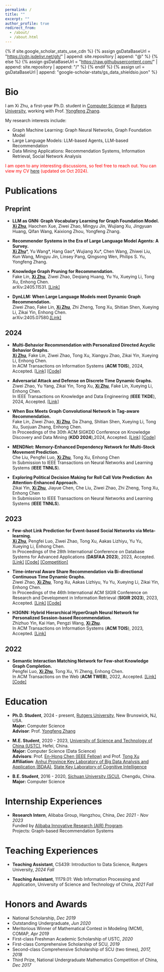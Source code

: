 ```yaml
---
permalink: /
title: ""
excerpt: ""
author_profile: true
redirect_from: 
  - /about/
  - /about.html
---
```


{% if site.google_scholar_stats_use_cdn %}
{% assign gsDataBaseUrl = "https://cdn.jsdelivr.net/gh/" | append: site.repository | append: "@" %}
{% else %}
{% assign gsDataBaseUrl = "https://raw.githubusercontent.com/" | append: site.repository | append: "/" %}
{% endif %}
{% assign url = gsDataBaseUrl | append: "google-scholar-stats/gs_data_shieldsio.json" %}

<span class='anchor' id='about-me'></span>

# Bio

I am Xi Zhu, a first-year Ph.D. student in <a href='http://cs.rutgers.edu/'>Computer Science</a> at <a href='http://www.rutgers.edu/'>Rutgers University</a>, working with Prof. <a href='http://www.yongfeng.me'>Yongfeng Zhang</a>. 
<!--
I received my M.E. degree in Data Science under the supervision of Prof. <a href='http://staff.ustc.edu.cn/~cheneh/'>En-Hong Chen</a> and Prof. <a href='http://staff.ustc.edu.cn/~tongxu/'>Tong Xu</a> from <a href='http://en.ustc.edu.cn/'>University of Science and Technology of China (USTC)</a>, where I was a member of <a href='https://bigdata.ustc.edu.cn/'>Anhui Province Key Laboratory of Big Data Analysis and Application (BDAA)</a>, a part of <a href='http://cogskl.iflytek.com/'>State Key Laboratory of Cognitive Intelligence</a>. Prior to that, I obtained my B.E. degree in Computer Science from <a href='https://en.scu.edu.cn/'>Sichuan University (SCU)</a>. 
-->
My research interests include: 
- Graph Machine Learning: Graph Neural Networks, Graph Foundation Model
- Large Language Models: LLM-based Agents, LLM-based Recommendation
- Data Mining Applications: Recommendation Systems, Information Retrieval, Social Network Analysis

<p style="color: red;">I am open to any interesting discussions, so feel free to reach out. You can view my CV <a href='https://drive.google.com/file/d/1_sUCoyiULqHJVRXjy1lu3WS6FYzS4g7t/view?usp=drive_link'>here</a> (updated on Oct 2024).</p>
<!--
My research interest includes neural machine translation and computer vision. I have published more than 100 papers at the top international AI conferences with total <a href='https://scholar.google.com/citations?user=DhtAFkwAAAAJ'>google scholar citations <strong><span id='total_cit'>260000+</span></strong></a> (You can also use google scholar badge <a href='https://scholar.google.com/citations?user=DhtAFkwAAAAJ'><img src="https://img.shields.io/endpoint?url={{ url | url_encode }}&logo=Google%20Scholar&labelColor=f6f6f6&color=9cf&style=flat&label=citations"></a>).
-->


<!--
# 🔥 News
- *2022.02*: &nbsp;🎉🎉 Lorem ipsum dolor sit amet, consectetur adipiscing elit. Vivamus ornare aliquet ipsum, ac tempus justo dapibus sit amet. 
- *2022.02*: &nbsp;🎉🎉 Lorem ipsum dolor sit amet, consectetur adipiscing elit. Vivamus ornare aliquet ipsum, ac tempus justo dapibus sit amet. 
-->

# Publications 
<!--
<div class='paper-box'><div class='paper-box-image'><div><div class="badge">CVPR 2016</div><img src='images/500x300.png' alt="sym" width="100%"></div></div>
<div class='paper-box-text' markdown="1">

[Deep Residual Learning for Image Recognition](https://openaccess.thecvf.com/content_cvpr_2016/papers/He_Deep_Residual_Learning_CVPR_2016_paper.pdf)

**Kaiming He**, Xiangyu Zhang, Shaoqing Ren, Jian Sun

[**Project**](https://scholar.google.com/citations?view_op=view_citation&hl=zh-CN&user=DhtAFkwAAAAJ&citation_for_view=DhtAFkwAAAAJ:ALROH1vI_8AC) <strong><span class='show_paper_citations' data='DhtAFkwAAAAJ:ALROH1vI_8AC'></span></strong>
- Lorem ipsum dolor sit amet, consectetur adipiscing elit. Vivamus ornare aliquet ipsum, ac tempus justo dapibus sit amet. 
</div>
</div>
-->

## Preprint

- **LLM as GNN: Graph Vocabulary Learning for Graph Foundation Model.** <br><strong><u>Xi Zhu</u></strong>, Haochen Xue, Ziwei Zhao, Mingyu Jin, Wujiang Xu, Jingyuan Huang, Qifan Wang, Kaixiong Zhou, Yongfeng Zhang.

- **Recommender Systems in the Era of Large Language Model Agents: A Survey.** <br><strong><u>Xi Zhu</u></strong>\*, Yu Wang\*, Hang Gao\*, Wujiang Xu\*, Chen Wang, Zhiwei Liu, Kun Wang, Mingyu Jin, Linsey Pang, Qingsong Wen, Philips S. Yu, Yongfeng Zhang.

<!--
- **iAgent: LLM Agent as a Shield between User and Recommender Systems.** <br>Wujiang Xu, Yunxiao Shi, Xuying Ning, Kai Mei, Kun Wang, <strong><u>Xi Zhu</u></strong>, Wenyue Hua, Min Xu, Mingyu Jin, Yongfeng Zhang.
-->

- **Knowledge Graph Pruning for Recommendation.** <br>Fake Lin, <strong><u>Xi Zhu</u></strong>, Ziwei Zhao, Deqiang Huang, Yu Yu, Xueying Li, Tong Xu, Enhong Chen. <br>arXiv:2405.11531. [[Link]](https://arxiv.org/abs/2405.11531)

- **DynLLM: When Large Language Models meet Dynamic Graph Recommendation.** <br>Ziwei Zhao, Fake Lin, <strong><u>Xi Zhu</u></strong>, Zhi Zheng, Tong Xu, Shitian Shen, Xueying Li, Zikai Yin, Enhong Chen. <br>arXiv:2405.07580.[[Link]](https://arxiv.org/abs/2405.07580)


## 2024
- **Multi-Behavior Recommendation with Personalized Directed Acyclic Behavior Graphs.** <br><strong><u>Xi Zhu</u></strong>, Fake Lin, Ziwei Zhao, Tong Xu, Xiangyu Zhao, Zikai Yin, Xueying Li, Enhong Chen. <br>In ACM Transactions on Information Systems (**ACM TOIS**), 2024, Accepted. [[Link]](https://dl.acm.org/doi/10.1145/3696417) [[Code]](https://github.com/xizhu1022/DA-GCN) 

- **Adversarial Attack and Defense on Discrete Time Dynamic Graphs.** <br>Ziwei Zhao, Yu Yang, Zikai Yin, Tong Xu, <strong><u>Xi Zhu</u></strong>, Fake Lin, Xueying Li, Enhong Chen. <br>In IEEE Transactions on Knowledge and Data Engineering (**IEEE TKDE**), 2024, Accepted.  [[Link]](https://ieeexplore.ieee.org/stamp/stamp.jsp?arnumber=10623545) 

- **When Box Meets Graph Convolutional Network in Tag-aware Recommendation.**<br> Fake Lin, Ziwei Zhao, <strong><u>Xi Zhu</u></strong>, Da Zhang, Shitian Shen, Xueying Li, Tong Xu, Suojuan Zhang, Enhong Chen.<br> In Proceedings of the 30th ACM SIGKDD Conference on Knowledge Discovery and Data Mining (**KDD 2024**),2024, Accepted. [[Link]](https://arxiv.org/abs/2406.12020) [[Code]](https://github.com/critical88/BoxGNN) 

- **MENDNet: Memory-Enhanced Dependency Network for Multi-Stock Movement Prediction.** <br>Che Liu, Pengfei Luo, <strong><u>Xi Zhu</u></strong>, Tong Xu, Enhong Chen<br>In Submission to IEEE Transactions on Neural Networks and Learning Systems (**IEEE TNNLS**).

- **Exploring Political Decision Making for Roll Call Vote Prediction: An Attention-Enhanced Approach.** <br>Zikai Yin, <strong><u>Xi Zhu</u></strong>, Jiayue Chen, Che Liu, Ziwei Zhao, Zhi Zheng, Tong Xu, Enhong Chen<br>In Submission to IEEE Transactions on Neural Networks and Learning Systems (**IEEE TNNLS**).

## 2023

- **Few-shot Link Prediction for Event-based Social Networks via Meta-learning.** <br> <strong><u>Xi Zhu</u></strong>, Pengfei Luo, Ziwei Zhao, Tong Xu, Aakas Lizhiyu, Yu Yu, Xueying Li, Enhong Chen. <br>In Proceedings of the 28th International Conference on Database Systems for Advanced Applications (**DASFAA 2023**), 2023, Accepted. [[Link]](https://link.springer.com/chapter/10.1007/978-3-031-30675-4_3) [[Code]](https://github.com/xizhu1022/FSLP-EBSNs) [[Competition]](https://tianchi.aliyun.com/competition/entrance/532073/information)

- **Time-interval Aware Share Recommendation via Bi-directional Continuous Time Dynamic Graphs.** <br>Ziwei Zhao, <strong><u>Xi Zhu</u></strong>, Tong Xu, Aakas Lizhiyu, Yu Yu, Xueying Li, Zikai Yin, Enhong Chen. <br>In Proceedings of the 46th International ACM SIGIR Conference on Research and Development in Information Retrieval (**SIGIR 2023**), 2023, Accepted. [[Link]](https://dl.acm.org/doi/10.1145/3539618.3591775) [[Code]](https://github.com/meteor-gif/DynShare) 

- **H3GNN: Hybrid Hierarchical HyperGraph Neural Network for Personalized Session-based Recommendation.** <br>Zhizhuo Yin, Kai Han, Pengzi Wang, <strong><u>Xi Zhu</u></strong>. <br>In ACM Transactions on Information Systems (**ACM TOIS**), 2023, Accepted. [[Link]](https://dl.acm.org/doi/10.1145/3630002)

## 2022

- **Semantic Interaction Matching Network for Few-shot Knowledge Graph Completion.** <br>Pengfei Luo, <strong><u>Xi Zhu</u></strong>, Tong Xu, Yi Zheng, Enhong Chen. <br>In ACM Transactions on the Web (**ACM TWEB**), 2022, Accepted. [[Link]](https://dl.acm.org/doi/10.1145/3589557) [[Code]](https://github.com/pengfei-luo/SIM)

# Education
- **Ph.D. Student**, 2024 - present, <a href='http://www.rutgers.edu/'>Rutgers University</a>, New Brunswick, NJ, USA. <br>**Major:** Computer Science   &nbsp;&nbsp;&nbsp;&nbsp;&nbsp;&nbsp;  <br>**Advisor**: Prof. <a href='http://www.yongfeng.me'>Yongfeng Zhang</a>

- **M.E. Student**, 2020 - 2023, <a href='http://en.ustc.edu.cn/'>University of Science and Technology of China (USTC)</a>, Hefei, China. <br>**Major:** Computer Science (Data Science)   <br>**Advisors**: Prof. <a href='http://staff.ustc.edu.cn/~cheneh/'>En-Hong Chen (IEEE Fellow)</a> and Prof. <a href='http://staff.ustc.edu.cn/~tongxu/'>Tong Xu</a><br>**Affiliation**: <a href='https://bigdata.ustc.edu.cn/'>Anhui Province Key Laboratory of Big Data Analysis and Application (BDAA)</a>, <a href='http://cogskl.iflytek.com/'>State Key Laboratory of Cognitive Intelligence</a>

- **B.E. Student**, 2016 - 2020, <a href='https://en.scu.edu.cn/'>Sichuan University (SCU)</a>, Chengdu, China. <br>**Major:** Computer Science   

# Internship Experiences
- **Research Intern**, Alibaba Group, Hangzhou, China, *Dec 2021 - Nov 2023* <br>Funded by <a href='https://damo.alibaba.com/air/'>Alibaba Innovative Research (AIR) Program</a>.<br>Projects: Graph-based Recommendation Systems

# Teaching Experiences
- **Teaching Assistant**, CS439: Introduction to Data Science, Rutgers University, *2024 Fall*

- **Teaching Assistant**, 11179.01: Web Information Processing and Application, University of Science and Technology of China, *2021 Fall*


# Honors and Awards
- National Scholarship, *Dec 2019*
- Outstanding Undergraduate, *Jun 2020*
- Meritorious Winner of Mathematical Contest in Modeling (MCM), COMAP, *Apr 2019*
- First-class Freshman Academic Scholarship of USTC, *2020*
- First-class Comprehensive Scholarship of SCU, *2019*
- Second-class Comprehensive Scholarship of SCU (two times), *2017, 2018*
- Third Prize, National Undergraduate Mathematics Competition of China, *Dec 2017*


<!--
# Invited Talks
- *2021.06*, Lorem ipsum dolor sit amet, consectetur adipiscing elit. Vivamus ornare aliquet ipsum, ac tempus justo dapibus sit amet. 
- *2021.03*, Lorem ipsum dolor sit amet, consectetur adipiscing elit. Vivamus ornare aliquet ipsum, ac tempus justo dapibus sit amet.  \| [\[video\]](https://github.com/)
-->
<!--
# Patents 

- **Method, System, Device and Storage Medium of Few-shot Knowledge Graph Completion.** <br> Tong Xu, Enhong Chen, Pengfei Luo, <strong><u>Xi Zhu</u></strong>. <br> CN202210492838, China, Granted.

- **Model Training Method, Object Recommendation Algorithm and Related Devices for Realizing Object Recommendation.** <br>Zhizhuo Yin, <strong><u>Xi Zhu</u></strong>, Ziwei Zhao, Pengzi Wang, Yu Yu, Xueying Li. <br> CN202310173248, China, Published.

- **Methods, Devices, Equipment and Storage Media for Information Sharing Processing.** <br>Ziwei Zhao, Yu Yu, Xueying Li, <strong><u>Xi Zhu</u></strong>. <br> CN202211328249, China, Published.

- **Method, System, Device and Storage Medium of Knowledge Graph Pruning for Recommendation.** <br>Fake Lin, <strong><u>Xi Zhu</u></strong>, Ziwei Zhao, Shitian Shen, Xueying Li. <br> CN202310173248, China, Published.

- **Method and System of Multi-behavior Recommendation Based on Directed Acyclic Behavior Graphs.** <br><strong><u>Xi Zhu</u></strong>, Fake Lin, Ziwei Zhao, Shitian Shen, Xueying Li, Zhizhuo Yin, Pengzi Wang. <br> CN202311146600, China, Published.

-->
